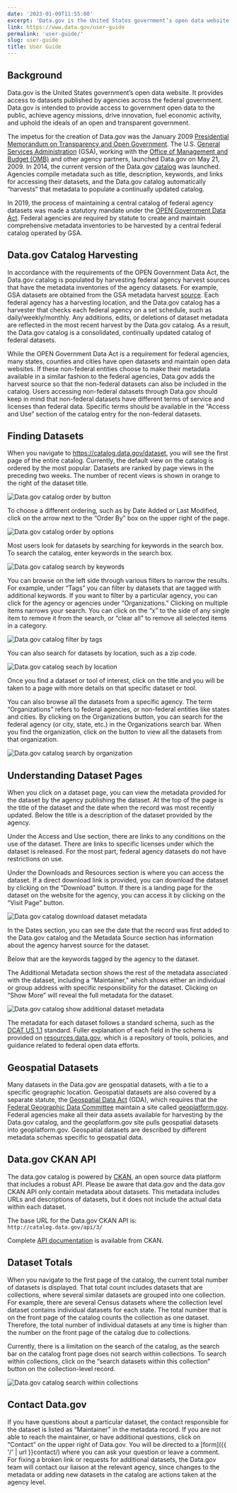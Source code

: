 ```yaml
---
date: '2023-01-09T11:55:00'
excerpt: 'Data.gov is the United States government’s open data website. It provides access to datasets published by agencies across the federal government. Data.gov is intended to provide access to government open data to the public, achieve agency missions, drive innovation, fuel economic activity, and uphold the ideals of an open and transparent government.'
link: https://www.data.gov/user-guide
permalink: 'user-guide/'
slug: user-guide
title: User Guide
---
```


## Background

Data.gov is the United States government’s open data website. It provides access to datasets published by agencies across the federal government. Data.gov is intended to provide access to government open data to the public, achieve agency missions, drive innovation, fuel economic activity, and uphold the ideals of an open and transparent government.

The impetus for the creation of Data.gov was the January 2009 [Presidential Memorandum on Transparency and Open Government](https://www.govinfo.gov/app/details/DCPD-200900010). The U.S. [General Services Administration](https://www.gsa.gov/) (GSA), working with the [Office of Management and Budget (OMB)](https://www.whitehouse.gov/omb/) and other agency partners, launched Data.gov on May 21, 2009. In 2014, the current version of the Data.gov [catalog](https://catalog.data.gov/dataset) was launched. Agencies compile metadata such as title, description, keywords, and links for accessing their datasets, and the Data.gov catalog automatically “harvests” that metadata to populate a continually updated catalog.

In 2019, the process of maintaining a central catalog of federal agency datasets was made a statutory mandate under the [OPEN Government Data Act](https://www.congress.gov/115/plaws/publ435/PLAW-115publ435.pdf). Federal agencies are required by statute to create and maintain comprehensive metadata inventories to be harvested by a central federal catalog operated by GSA.

## Data.gov Catalog Harvesting

In accordance with the requirements of the OPEN Government Data Act, the Data.gov catalog is populated by harvesting federal agency harvest sources that have the metadata inventories of the agency datasets. For example, GSA datasets are obtained from the GSA metadata harvest [source](https://open.gsa.gov/data.json). Each federal agency has a harvesting location, and the Data.gov catalog has a harvester that checks each federal agency on a set schedule, such as daily/weekly/monthly. Any additions, edits, or deletions of dataset metadata are reflected in the most recent harvest by the Data.gov catalog. As a result, the Data.gov catalog is a consolidated, continually updated catalog of federal datasets.

While the OPEN Government Data Act is a requirement for federal agencies, many states, counties and cities have open datasets and maintain open data websites. If these non-federal entities choose to make their metadata available in a similar fashion to the federal agencies, Data.gov adds the harvest source so that the non-federal datasets can also be included in the catalog. Users accessing non-federal datasets through Data.gov should keep in mind that non-federal datasets have different terms of service and licenses than federal data. Specific terms should be available in the “Access and Use” section of the catalog entry for the non-federal datasets.

## Finding Datasets

When you navigate to <https://catalog.data.gov/dataset>, you will see the first page of the entire catalog. Currently, the default view on the catalog is ordered by the most popular. Datasets are ranked by page views in the preceding two weeks. The number of recent views is shown in orange to the right of the dataset title.

![Data.gov catalog order by button](https://s3-us-gov-west-1.amazonaws.com/cg-0817d6e3-93c4-4de8-8b32-da6919464e61/dg-user-guide_order-by-button.png 'Data.gov catalog order by button')

To choose a different ordering, such as by Date Added or Last Modified, click on the arrow next to the “Order By” box on the upper right of the page.

![Data.gov catalog order by options](https://s3-us-gov-west-1.amazonaws.com/cg-0817d6e3-93c4-4de8-8b32-da6919464e61/dg-user-guide_order-by-options.png 'Data.gov catalog order by options')

Most users look for datasets by searching for keywords in the search box. To search the catalog, enter keywords in the search box.

![Data.gov catalog search by keywords](https://s3-us-gov-west-1.amazonaws.com/cg-0817d6e3-93c4-4de8-8b32-da6919464e61/dg-user-guide_search-bar.png 'Data.gov catalog search by keywords')

You can browse on the left side through various filters to narrow the results. For example, under “Tags” you can filter by datasets that are tagged with additional keywords. If you want to filter by a particular agency, you can click for the agency or agencies under “Organizations.” Clicking on multiple items narrows your search. You can click on the “x” to the side of any single item to remove it from the search, or “clear all” to remove all selected items in a category.

![Data.gov catalog filter by tags](https://s3-us-gov-west-1.amazonaws.com/cg-0817d6e3-93c4-4de8-8b32-da6919464e61/dg-user-guide_sidebar.png 'Data.gov catalog filter by tags')

You can also search for datasets by location, such as a zip code.

![Data.gov catalog seach by location](https://s3-us-gov-west-1.amazonaws.com/cg-0817d6e3-93c4-4de8-8b32-da6919464e61/dg-user-guide_geo_search-screenshot.png 'Data.gov catalog seach by location')

Once you find a dataset or tool of interest, click on the title and you will be taken to a page with more details on that specific dataset or tool.

You can also browse all the datasets from a specific agency. The term “Organizations” refers to federal agencies, or non-federal entities like states and cities. By clicking on the Organizations button, you can search for the federal agency (or city, state, etc.) in the Organizations search bar. When you find the organization, click on the button to view all the datasets from that organization.

![Data.gov catalog search by organization](https://s3-us-gov-west-1.amazonaws.com/cg-0817d6e3-93c4-4de8-8b32-da6919464e61/dg-user-guide_organization-page.png 'Data.gov catalog search by organization')

## Understanding Dataset Pages

When you click on a dataset page, you can view the metadata provided for the dataset by the agency publishing the dataset. At the top of the page is the title of the dataset and the date when the record was most recently updated. Below the title is a description of the dataset provided by the agency.

Under the Access and Use section, there are links to any conditions on the use of the dataset. There are links to specific licenses under which the dataset is released. For the most part, federal agency datasets do not have restrictions on use.

Under the Downloads and Resources section is where you can access the dataset. If a direct download link is provided, you can download the dataset by clicking on the “Download” button. If there is a landing page for the dataset on the website for the agency, you can access it by clicking on the “Visit Page” button.

![Data.gov catalog download dataset metadata](https://s3-us-gov-west-1.amazonaws.com/cg-0817d6e3-93c4-4de8-8b32-da6919464e61/dg-user-guide_access-and-use-and-download-resource-1.png 'Data.gov catalog download dataset metadata')

In the Dates section, you can see the date that the record was first added to the Data.gov catalog and the Metadata Source section has information about the agency harvest source for the dataset.

Below that are the keywords tagged by the agency to the dataset.

The Additional Metadata section shows the rest of the metadata associated with the dataset, including a “Maintainer,” which shows either an individual or group address with specific responsibility for the dataset. Clicking on “Show More” will reveal the full metadata for the dataset.

![Data.gov catalog show additional dataset metadata](https://s3-us-gov-west-1.amazonaws.com/cg-0817d6e3-93c4-4de8-8b32-da6919464e61/dg-user-guide_additional-metadata.png 'Data.gov catalog show additional dataset metadata')

The metadata for each dataset follows a standard schema, such as the [DCAT US 1.1](https://resources.data.gov/resources/dcat-us/) standard. Fuller explanation of each field in the schema is provided on [resources.data.gov](https://resources.data.gov/), which is a repository of tools, policies, and guidance related to federal open data efforts.

## Geospatial Datasets

Many datasets in the Data.gov are geospatial datasets, with a tie to a specific geographic location. Geospatial datasets are also covered by a separate statute, the [Geospatial Data Act](https://www.fgdc.gov/gda) (GDA), which requires that the [Federal Geographic Data Committee](https://fgdc.gov/) maintain a site called [geoplatform.gov](https://www.geoplatform.gov/). Federal agencies make all their data assets available for harvesting by the Data.gov catalog, and the geoplatform.gov site pulls geospatial datasets into geoplatform.gov. Geospatial datasets are described by different metadata schemas specific to geospatial data.

## Data.gov CKAN API

The data.gov catalog is powered by [CKAN](https://ckan.org/developers/about-ckan/), an open source data platform that includes a robust API. Please be aware that data.gov and the data.gov CKAN API only contain metadata about datasets. This metadata includes URLs and descriptions of datasets, but it does not include the actual data within each dataset.

The base URL for the Data.gov CKAN API is: `http://catalog.data.gov/api/3/`

Complete [API documentation](https://docs.ckan.org/en/latest/api/) is available from CKAN.

## Dataset Totals

When you navigate to the first page of the catalog, the current total number of datasets is displayed. That total count includes datasets that are collections, where several similar datasets are grouped into one collection. For example, there are several Census datasets where the collection level dataset contains individual datasets for each state. The total number that is on the front page of the catalog counts the collection as one dataset. Therefore, the total number of individual datasets at any time is higher than the number on the front page of the catalog due to collections.

Currently, there is a limitation on the search of the catalog, as the search bar on the catalog front page does not search within collections. To search within collections, click on the “search datasets within this collection” button on the collection-level record.

![Data.gov catalog search within collections](https://s3-us-gov-west-1.amazonaws.com/cg-0817d6e3-93c4-4de8-8b32-da6919464e61/search-collections.png 'Data.gov catalog search within collections')

## Contact Data.gov

If you have questions about a particular dataset, the contact responsible for the dataset is listed as “Maintainer” in the metadata record. If you are not able to reach the maintainer, or have additional questions, click on “Contact” on the upper right of Data.gov. You will be directed to a [form]({{ '/' | url }}contact/) where you can ask your question or leave a comment. For fixing a broken link or requests for additional datasets, the Data.gov team will contact our liaison at the relevant agency, since changes to the metadata or adding new datasets in the catalog are actions taken at the agency level.
